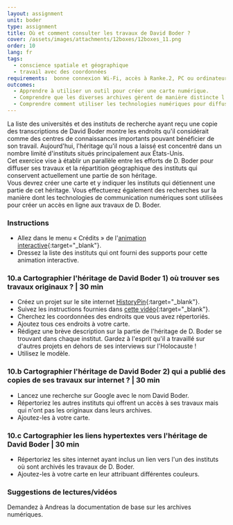```yaml
---
layout: assignment
unit: boder
type: assignment
title: Où et comment consulter les travaux de David Boder ?
cover: /assets/images/attachments/12boxes/12boxes_11.png
order: 10
lang: fr
tags: 
  - conscience spatiale et géographique
  - travail avec des coordonnées
requirements:  bonne connexion Wi-Fi, accès à Ranke.2, PC ou ordinateur portable, application installée sur le PC ou le portable permettant de visualiser des vidéos
outcomes: 
  - Apprendre à utiliser un outil pour créer une carte numérique.
  - Comprendre que les diverses archives gèrent de manière distincte l'accès aux sources historiques.
  - Comprendre comment utiliser les technologies numériques pour diffuser des connaissances. 
---
```


La liste des universités et des instituts de recherche ayant reçu une copie des transcriptions de David Boder montre les endroits qu'il considérait comme des centres de connaissances importants pouvant bénéficier de son travail. Aujourd'hui, l'héritage qu'il nous a laissé est concentré dans un nombre limité d'instituts situés principalement aux États-Unis.  
Cet exercice vise à établir un parallèle entre les efforts de D. Boder pour diffuser ses travaux et la répartition géographique des instituts qui conservent actuellement une partie de son héritage.  
Vous devrez créer une carte et y indiquer les instituts qui détiennent une partie de cet héritage. Vous effectuerez également des recherches sur la manière dont les technologies de communication numériques sont utilisées pour créer un accès en ligne aux travaux de D. Boder.

<!-- more -->

<!-- briefing-student -->

### Instructions
<!-- section-contents -->

- Allez dans le menu « Crédits » de l'[animation interactive](https://ranke2.uni.lu/klynt/en/#Intro){:target="_blank"}. 
- Dressez la liste des instituts qui ont fourni des supports pour cette animation interactive.  

<!-- section -->

### 10.a  Cartographier l'héritage de David Boder  1) où trouver ses travaux originaux ? | 30 min
<!-- section-contents -->

- Créez un projet sur le site internet [HistoryPin](https://www.historypin.org/en/){:target="_blank"}. 
- Suivez les instructions fournies dans [cette vidéo](https://youtu.be/VKWBDMLhjSk){:target="_blank"}. 
- Cherchez les coordonnées des endroits que vous avez répertoriés.
- Ajoutez tous ces endroits à votre carte.
- Rédigez une brève description sur la partie de l'héritage de D. Boder se trouvant dans chaque institut. Gardez à l'esprit qu'il a travaillé sur d'autres projets en dehors de ses interviews sur l'Holocauste !
- Utilisez le modèle.

<!-- section -->

### 10.b  Cartographier l'héritage de David Boder  2) qui a publié des copies de ses travaux sur internet ? | 30 min
<!-- section-contents -->

- Lancez une recherche sur Google avec le nom David Boder.
- Répertoriez les autres instituts qui offrent un accès à ses travaux mais qui n'ont pas les originaux dans leurs archives.
- Ajoutez-les à votre carte.

<!-- section -->

### 10.c  Cartographier les liens hypertextes vers l'héritage de David Boder | 30 min
<!-- section-contents -->

- Répertoriez les sites internet ayant inclus un lien vers l'un des instituts où sont archivés les travaux de D. Boder. 
- Ajoutez-les à votre carte en leur attribuant différentes couleurs. 

<!-- section -->

### Suggestions de lectures/vidéos
<!-- section-contents -->

Demandez à Andreas la documentation de base sur les archives numériques.

<!-- briefing-teacher -->
